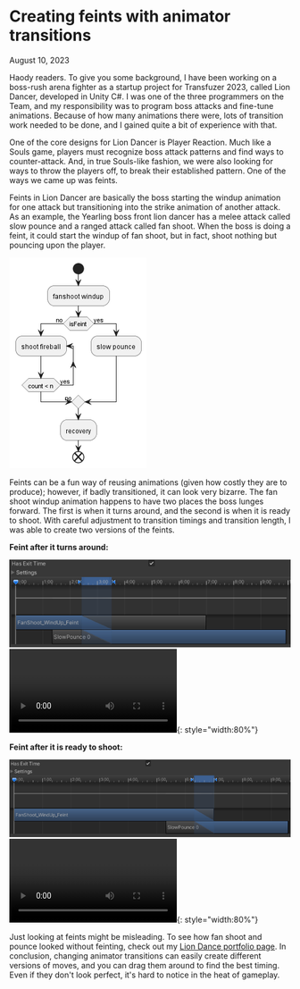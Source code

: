 # Creating feints with animator transitions

August 10, 2023

Haody readers. To give you some background, I have been working on a boss-rush arena fighter as a startup project for Transfuzer 2023, called Lion Dancer, developed in Unity C#. I was one of the three programmers on the Team, and my responsibility was to program boss attacks and fine-tune animations. Because of how many animations there were, lots of transition work needed to be done, and I gained quite a bit of experience with that. 

One of the core designs for Lion Dancer is Player Reaction. Much like a Souls game, players must recognize boss attack patterns and find ways to counter-attack. And, in true Souls-like fashion, we were also looking for ways to throw the players off, to break their established pattern. One of the ways we came up was feints. 

Feints in Lion Dancer are basically the boss starting the windup animation for one attack but transitioning into the strike animation of another attack. As an example, the Yearling boss front lion dancer has a melee attack called slow pounce and a ranged attack called fan shoot. When the boss is doing a feint, it could start the windup of fan shoot, but in fact, shoot nothing but pouncing upon the player. 

![FeintActivityDiagram](../img/liondancer/Feint_ActivityDiagram.png)

Feints can be a fun way of reusing animations (given how costly they are to produce); however, if badly transitioned, it can look very bizarre. The fan shoot windup animation happens to have two places the boss lunges forward. The first is when it turns around, and the second is when it is ready to shoot. With careful adjustment to transition timings and transition length, I was able to create two versions of the feints. 

**Feint after it turns around:**

![TurnFeintAnimator](../img/liondancer/Feint_TurnFeintAnimator.png)
![type:video](../img/liondancer/Feint_TurnFeint.webm){: style="width:80%"}

**Feint after it is ready to shoot:**

![TurnFeintAnimator](../img/liondancer/Feint_ShootFeintAnimator.png)
![type:video](../img/liondancer/Feint_ShootFeint.webm){: style="width:80%"}

Just looking at feints might be misleading. To see how fan shoot and pounce looked without feinting, check out my [Lion Dance portfolio page](../projects/liondancer.md). In conclusion, changing animator transitions can easily create different versions of moves, and you can drag them around to find the best timing. Even if they don't look perfect, it's hard to notice in the heat of gameplay. 



